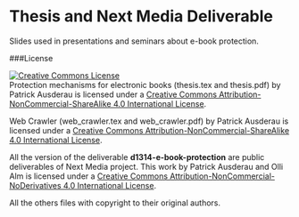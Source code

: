 Thesis and Next Media Deliverable
=================================

Slides used in presentations and seminars about e-book protection.


###License

<a rel="license" href="http://creativecommons.org/licenses/by-nc-sa/4.0/"><img alt="Creative Commons License" style="border-width:0" src="http://i.creativecommons.org/l/by-nc-sa/4.0/88x31.png" /></a><br /><span xmlns:dct="http://purl.org/dc/terms/" property="dct:title">Protection mechanisms for electronic books</span> (thesis.tex and thesis.pdf) by <span xmlns:cc="http://creativecommons.org/ns#" property="cc:attributionName">Patrick Ausderau</span> is licensed under a <a rel="license" href="http://creativecommons.org/licenses/by-nc-sa/4.0/">Creative Commons Attribution-NonCommercial-ShareAlike 4.0 International License</a>.

<span xmlns:dct="http://purl.org/dc/terms/" property="dct:title">Web Crawler</span> (web_crawler.tex and web_crawler.pdf) by <span xmlns:cc="http://creativecommons.org/ns#" property="cc:attributionName">Patrick Ausderau</span> is licensed under a <a rel="license" href="http://creativecommons.org/licenses/by-nc-sa/4.0/">Creative Commons Attribution-NonCommercial-ShareAlike 4.0 International License</a>.

All the version of the deliverable __d1314-e-book-protection__ are public deliverables of Next Media project. This work by <span xmlns:cc="http://creativecommons.org/ns#" property="cc:attributionName">Patrick Ausderau and Olli Alm</span> is licensed under a <a rel="license" href="http://creativecommons.org/licenses/by-nc-nd/4.0/">Creative Commons Attribution-NonCommercial-NoDerivatives 4.0 International License</a>.

All the others files with copyright to their original authors.
